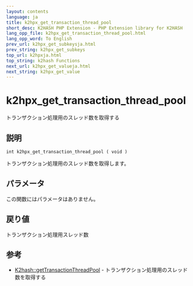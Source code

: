 ```yaml
---
layout: contents
language: ja
title: k2hpx_get_transaction_thread_pool
short_desc: K2HASH PHP Extension - PHP Extension library for K2HASH
lang_opp_file: k2hpx_get_transaction_thread_pool.html
lang_opp_word: To English
prev_url: k2hpx_get_subkeysja.html
prev_string: k2hpx_get_subkeys
top_url: k2hpxja.html
top_string: k2hash Functions
next_url: k2hpx_get_valueja.html
next_string: k2hpx_get_value
---
```


# k2hpx_get_transaction_thread_pool
トランザクション処理用のスレッド数を取得する

## 説明
```
int k2hpx_get_transaction_thread_pool ( void )
```
トランザクション処理用のスレッド数を取得します。 

## パラメータ
この関数にはパラメータはありません。

## 戻り値
トランザクション処理用スレッド数 

## 参考
- [K2hash::getTransactionThreadPool](k2h_gettransactionthreadpoolja.html) - トランザクション処理用のスレッド数を取得する
